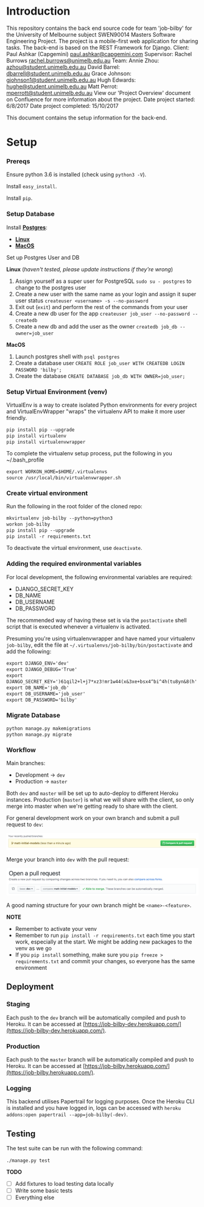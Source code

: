 # Introduction

This repository contains the back end source code for team 'job-bilby' for the University of Melbourne subject SWEN90014 Masters Software Engineering Project. The project is a mobile-first web application for sharing tasks. The back-end is based on the REST Framework for Django.
Client: Paul Ashkar (Capgemini)                 paul.ashkar@capgemini.com
Supervisor: Rachel Burrows                      rachel.burrows@unimelb.edu.au
Team:
Annie Zhou:                                     azhou@student.unimelb.edu.au
David Barrel:                                   dbarrell@student.unimelb.edu.au
Grace Johnson:                                  gjohnson1@student.unimelb.edu.au
Hugh Edwards:                                   hughe@student.unimelb.edu.au
Matt Perrot:                                    mperrott@student.unimelb.edu.au 
View our 'Project Overview' document on Confluence for more information about the project.
Date project started: 6/8/2017
Date project completed: 15/10/2017

This document contains the setup information for the back-end.


# Setup

### Prereqs

Ensure python 3.6 is installed (check using `python3 -V`).

Install `easy_install`.

Install `pip`.

### Setup Database

Install [**Postgres**](https://www.postgresql.org/):

* [**Linux**](http://postgresguide.com/setup/install.html)
* [**MacOS**](https://www.moncefbelyamani.com/how-to-install-postgresql-on-a-mac-with-homebrew-and-lunchy/)

Set up Postgres User and DB

**Linux** (*haven't tested, please update instructions if they're wrong*)

1. Assign yourself as a super user for PostgreSQL
   `sudo su - postgres` to change to the postgres user
2. Create a new user with the same name as your login and assign it super user
   status `createuser <username> -s --no-password`
3. Exit out (`exit`) and perform the rest of the commands from your user
4. Create a new db user for the app
   `createuser job_user --no-password --createdb`
5. Create a new db and add the user as the owner
   `createdb job_db --owner=job_user`

**MacOS**

1. Launch postgres shell with `psql postgres`
2. Create a database user
   `CREATE ROLE job_user WITH CREATEDB LOGIN PASSWORD 'bilby';`
3. Create the database
   `CREATE DATABASE job_db WITH OWNER=job_user;`

### Setup Virtual Environment (venv)

VirtualEnv is a way to create isolated Python environments for every project and VirtualEnvWrapper "wraps" the virtualenv API to make it more user friendly.

```
pip install pip --upgrade
pip install virtualenv
pip install virtualenvwrapper
```

To complete the virtualenv setup process, put the following in you ~/.bash_profile

```
export WORKON_HOME=$HOME/.virtualenvs
source /usr/local/bin/virtualenvwrapper.sh
```

### Create virtual environment

Run the following in the root folder of the cloned repo:

```
mkvirtualenv job-bilby --python=python3
workon job-bilby
pip install pip --upgrade
pip install -r requirements.txt
```

To deactivate the virtual environment, use `deactivate`.

### Adding the required environmental variables

For local development, the following environmental variables are required:
 - DJANGO_SECRET_KEY
 - DB_NAME
 - DB_USERNAME
 - DB_PASSWORD

The recommended way of having these set is via the `postactivate` shell script that is executed whenever a virtualenv is activated.

Presuming you're using virtualenvwrapper and have named your virtualenv `job-bilby`, edit the file at `~/.virtualenvs/job-bilby/bin/postactivate` and add the following:  

    export DJANGO_ENV='dev'
    export DJANGO_DEBUG='True'
    export DJANGO_SECRET_KEY=')61qil2+l+j7*xz3!mr1w44(x&3xe+bsx4^bi^4h(tu8yn&8(h'
    export DB_NAME='job_db'
    export DB_USERNAME='job_user'
    export DB_PASSWORD='bilby'

### Migrate Database

```
python manage.py makemigrations
python manage.py migrate
```

### Workflow

Main branches:

* Development &rarr; `dev`
* Production &rarr; `master`

Both `dev` and `master` will be set up to auto-deploy to different Heroku
instances. Production (`master`) is what we will share with the client, so only
merge into master when we're getting ready to share with the client.

For general development work on your own branch and submit a pull request to
`dev`:

![Submitting a pull request](docs/images/pull_request.png)

Merge your branch into `dev` with the pull request:

![Merging to dev](docs/images/dev_branch.png)

A good naming structure for your own branch might be `<name>-<feature>`.

**NOTE**

* Remember to activate your venv
* Remember to run `pip install -r requirements.txt` each time you start work,
  especially at the start. We might be adding new packages to the venv as we go
* If you `pip install` something, make sure you `pip freeze > requirements.txt`
  and commit your changes, so everyone has the same environment

## Deployment
### Staging
Each push to the `dev` branch will be automatically compiled and push to Heroku.
It can be accessed at [https://job-bilby-dev.herokuapp.com/](https://job-bilby-dev.herokuapp.com/).

### Production
Each push to the `master` branch will be automatically compiled and push to Heroku.
It can be accessed at [https://job-bilby.herokuapp.com/](https://job-bilby.herokuapp.com/).

### Logging
This backend utilises Papertrail for logging purposes. Once the Heroku CLI is installed and you have logged in,
logs can be accessed with `heroku addons:open papertrail --app=job-bilby(-dev)`.


## Testing

The test suite can be run with the following command:

`./manage.py test`

  **TODO**

- [ ] Add fixtures to load testing data locally
- [ ] Write some basic tests
- [ ] Everything else
